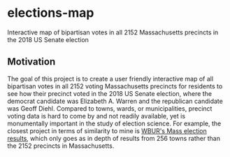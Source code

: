 # elections-map
  Interactive map of bipartisan votes in all 2152 Massachusetts precincts in the 2018 US Senate election

 ## Motivation
 The goal of this project is to create a user friendly interactive map of all bipartisan votes in all 2152 voting Massachusetts precincts for residents to see how their precinct voted in the 2018 US Senate election, where the democrat candidate was Elizabeth A. Warren and the republican candidate was Geoff Diehl. Compared to towns, wards, or municipalities, precinct voting data is hard to come by and not readily available, yet is monumentally important in the study of election science. For example, the closest project in terms of similarity to mine is [WBUR's Mass election results](https://www.wbur.org/politicker/2016/11/08/massachusetts-election-map), which only goes as in depth of results from 256 towns rather than the 2152 precincts in Massachusetts. 

